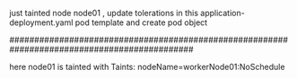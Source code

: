 just tainted node node01 , update tolerations in this application-deployment.yaml pod template and create pod object

#############################################################################################

here node01 is tainted with    Taints: nodeName=workerNode01:NoSchedule